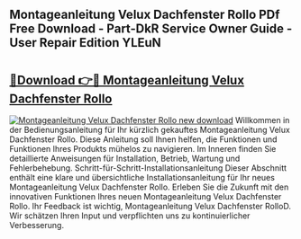 ## Montageanleitung Velux Dachfenster Rollo PDf Free Download - Part-DkR Service Owner Guide - User Repair Edition YLEuN

# <h2><a href="http://df7y8q.blite.top/?on=Montageanleitung+Velux+Dachfenster+Rollo">🔗Download 👉🔴 Montageanleitung Velux Dachfenster Rollo</a></h2>

[![Montageanleitung Velux Dachfenster Rollo new download](https://i.imgur.com/lujVjoI.png)](http://df7y8q.blite.top/?on=Montageanleitung+Velux+Dachfenster+Rollo)
Willkommen in der Bedienungsanleitung für Ihr kürzlich gekauftes Montageanleitung Velux Dachfenster Rollo. Diese Anleitung soll Ihnen helfen, die Funktionen und Funktionen Ihres Produkts mühelos zu navigieren. Im Inneren finden Sie detaillierte Anweisungen für Installation, Betrieb, Wartung und Fehlerbehebung. Schritt-für-Schritt-Installationsanleitung Dieser Abschnitt enthält eine klare und übersichtliche Installationsanleitung für Ihr neues Montageanleitung Velux Dachfenster Rollo. Erleben Sie die Zukunft mit den innovativen Funktionen Ihres neuen Montageanleitung Velux Dachfenster Rollo. Ihr Feedback ist wichtig, Montageanleitung Velux Dachfenster RolloD. Wir schätzen Ihren Input und verpflichten uns zu kontinuierlicher Verbesserung.
